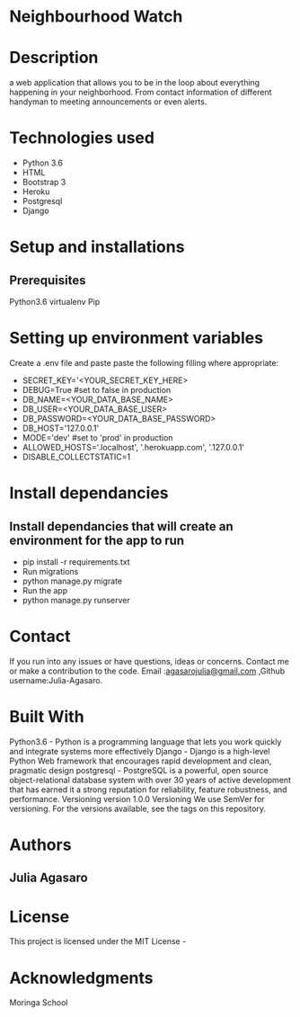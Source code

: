 # Neighbourhood Watch
# Description
a web application that allows you to be in the loop about everything happening in your neighborhood. From contact information of different handyman to meeting announcements or even alerts.

# Technologies used
- Python 3.6
- HTML
- Bootstrap 3
- Heroku
- Postgresql
- Django

# Setup and installations
## Prerequisites
Python3.6
virtualenv
Pip

# Setting up environment variables
Create a .env file and paste paste the following filling where appropriate:

- SECRET_KEY='<YOUR_SECRET_KEY_HERE>
- DEBUG=True #set to false in production
- DB_NAME=<YOUR_DATA_BASE_NAME>
- DB_USER=<YOUR_DATA_BASE_USER>
- DB_PASSWORD=<YOUR_DATA_BASE_PASSWORD>
- DB_HOST='127.0.0.1'
- MODE='dev' #set to 'prod' in production
- ALLOWED_HOSTS='.localhost', '.herokuapp.com', '.127.0.0.1'
- DISABLE_COLLECTSTATIC=1

# Install dependancies
## Install dependancies that will create an environment for the app to run

- pip install -r requirements.txt
- Run migrations
- python manage.py migrate
- Run the app
- python manage.py runserver


# Contact
If you run into any issues or have questions, ideas or concerns. Contact me or make a contribution to the code. Email :agasarojulia@gmail.com ,Github username:Julia-Agasaro.

# Built With
Python3.6 - Python is a programming language that lets you work quickly and integrate systems more effectively Django - Django is a high-level Python Web framework that encourages rapid development and clean, pragmatic design postgresql - PostgreSQL is a powerful, open source object-relational database system with over 30 years of active development that has earned it a strong reputation for reliability, feature robustness, and performance. Versioning version 1.0.0
Versioning
We use SemVer for versioning. For the versions available, see the tags on this repository.

# Authors
## Julia Agasaro

# License
This project is licensed under the MIT License -

# Acknowledgments
Moringa School
